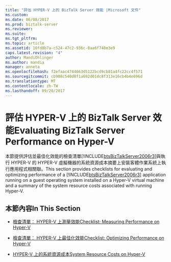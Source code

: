 ```yaml
---
title: "評估 HYPER-V 上的 BizTalk Server 效能 |Microsoft 文件"
ms.custom: 
ms.date: 06/08/2017
ms.prod: biztalk-server
ms.reviewer: 
ms.suite: 
ms.tgt_pltfrm: 
ms.topic: article
ms.assetid: 10fd8b7a-c524-47c2-936c-8aa6f748e3e9
caps.latest.revision: "4"
author: MandiOhlinger
ms.author: mandia
manager: anneta
ms.openlocfilehash: f2efaac4744663d5122bcd9cb81a4fc22cc4f571
ms.sourcegitcommit: cb908c540d8f1a692d01dc8f313e16cb4b4e696d
ms.translationtype: MT
ms.contentlocale: zh-TW
ms.lasthandoff: 09/20/2017
---
```

# <a name="evaluating-biztalk-server-performance-on-hyper-v"></a><span data-ttu-id="2f59a-102">評估 HYPER-V 上的 BizTalk Server 效能</span><span class="sxs-lookup"><span data-stu-id="2f59a-102">Evaluating BizTalk Server Performance on Hyper-V</span></span>
<span data-ttu-id="2f59a-103">本節提供評估並最佳化效能的檢查清單[!INCLUDE[btsBizTalkServer2006r3](../includes/btsbiztalkserver2006r3-md.md)]與執行 HYPER-V 的 HYPER-V 虛擬機器的系統資源成本摘要上安裝客體作業系統上執行應用程式相關聯。</span><span class="sxs-lookup"><span data-stu-id="2f59a-103">This section provides checklists for evaluating and optimizing performance of a [!INCLUDE[btsBizTalkServer2006r3](../includes/btsbiztalkserver2006r3-md.md)] application running on a guest operating system installed on a Hyper-V virtual machine and a summary of the system resource costs associated with running Hyper-V.</span></span>  
  
## <a name="in-this-section"></a><span data-ttu-id="2f59a-104">本節內容</span><span class="sxs-lookup"><span data-stu-id="2f59a-104">In This Section</span></span>  
  
-   [<span data-ttu-id="2f59a-105">檢查清單： HYPER-V 上測量效能</span><span class="sxs-lookup"><span data-stu-id="2f59a-105">Checklist: Measuring Performance on Hyper-V</span></span>](../technical-guides/checklist-measuring-performance-on-hyper-v.md)  
  
-   [<span data-ttu-id="2f59a-106">檢查清單： HYPER-V 上最佳化效能</span><span class="sxs-lookup"><span data-stu-id="2f59a-106">Checklist: Optimizing Performance on Hyper-V</span></span>](~/technical-guides/checklist-optimizing-performance-on-hyper-v.md)  
  
-   [<span data-ttu-id="2f59a-107">HYPER-V 上的系統資源成本</span><span class="sxs-lookup"><span data-stu-id="2f59a-107">System Resource Costs on Hyper-V</span></span>](../technical-guides/system-resource-costs-on-hyper-v.md)